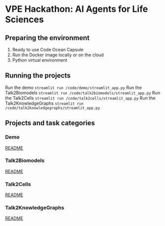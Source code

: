 # VPE Hackathon: AI Agents for Life Sciences

## Preparing the environment
1. Ready to use Code Ocean Capsule
2. Run the Docker image locally or on the cloud
3. Python virtual environment

## Running the projects
Run the demo
`streamlit run /code/demo/streamlit_app.py`
Run the Talk2Biomodels
`streamlit run /code/talk2biomodels/streamlit_app.py`
Run the Talk2Cells
`streamlit run /code/talk2cells/streamlit_app.py`
Run the Talk2KnowledgeGraphs
`streamlit run /code/talk2knowledgegraphs/streamlit_app.py`

## Projects and task categories
### Demo
[README](./code/demo/README.md)
### Talk2Biomodels
[README](./code/talk2biomodels/README.md)
### Talk2Cells
[README](./code/talk2cells/README.md)
### Talk2KnowledgeGraphs
[README](./code/talk2knowledgegraphs/README.md)